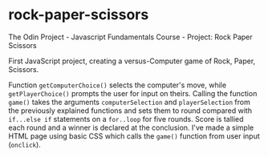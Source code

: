 # rock-paper-scissors

The Odin Project - Javascript Fundamentals Course - Project: Rock Paper Scissors

First JavaScript project, creating a versus-Computer game
of Rock, Paper, Scissors.

Function `getComputerChoice()` selects the computer's move, while `getPlayerChoice()` prompts the user for input on theirs. Calling the function `game()` takes the arguments `computerSelection` and `playerSelection` from the previously explained functions and sets them to round
compared with `if...else if` statements on a `for..loop` for five rounds. Score is tallied each round and a winner
is declared at the conclusion. I've made a simple HTML page using basic CSS which calls the `game()` function from user input (`onclick`).
